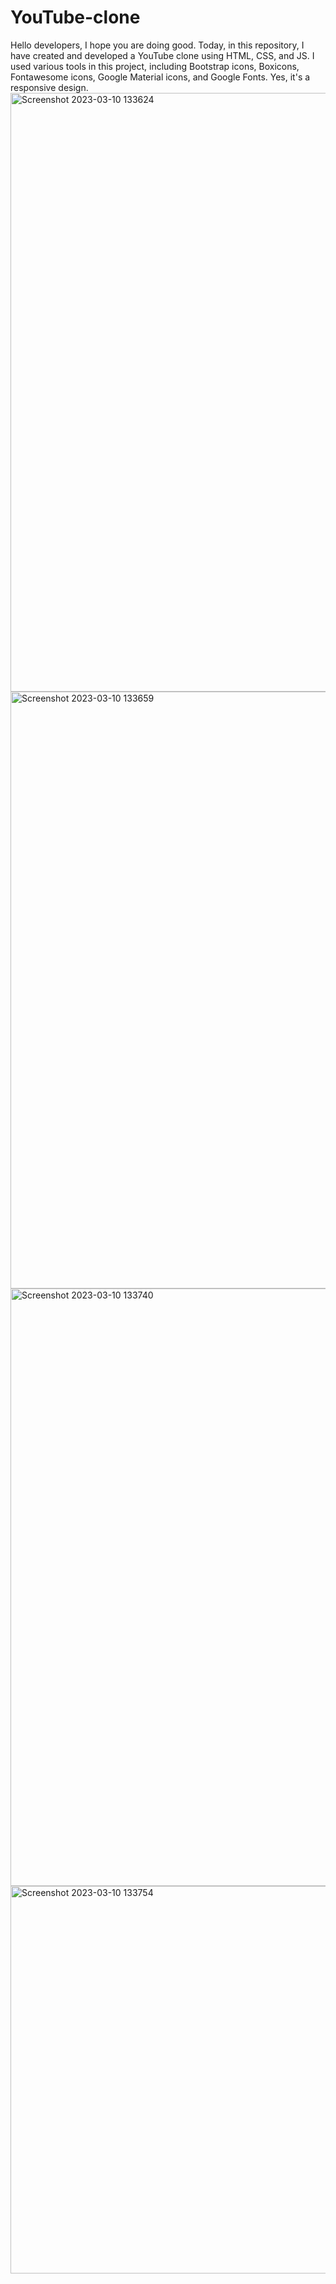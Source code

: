 # YouTube-clone
Hello developers, I hope you are doing good. Today, in this repository, I have created and developed a YouTube clone using HTML, CSS, and JS. I used various tools in this project, including Bootstrap icons, Boxicons, Fontawesome icons, Google Material icons, and Google Fonts. Yes, it's a responsive design.
<img width="958" alt="Screenshot 2023-03-10 133624" src="https://user-images.githubusercontent.com/108425992/224259751-9f112c0e-080d-4f78-acf1-bbafddb81203.png">
<img width="955" alt="Screenshot 2023-03-10 133659" src="https://user-images.githubusercontent.com/108425992/224259766-82acbb4a-4a3d-43c7-8a8a-37881d7125ef.png">
<img width="956" alt="Screenshot 2023-03-10 133740" src="https://user-images.githubusercontent.com/108425992/224259772-e9d68292-246c-4d9c-a942-5647908b8c83.png">
<img width="620" alt="Screenshot 2023-03-10 133754" src="https://user-images.githubusercontent.com/108425992/224259776-aaa38327-aa0e-49bb-9111-9d31f559a458.png">
